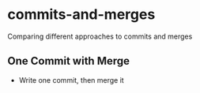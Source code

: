 # commits-and-merges
Comparing different approaches to commits and merges

## One Commit with Merge
- Write one commit, then merge it
